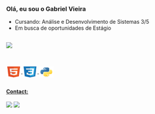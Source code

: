 ### Olá, eu sou o Gabriel Vieira

- Cursando: Análise e Desenvolvimento de Sistemas 3/5
- Em busca de oportunidades de Estágio 

<div>
  <a href="https://github.com/gabrielvieiraferreira">    
    
</div>

  ##
  
  <img height="130cm" src="https://github-readme-stats.vercel.app/api/top-langs/?username=gabrielvieiraferreira&layout=compact&langs_count=16&theme=dark"/> 
  



##
 <div style="display: inline_block"><br>
  <img align="center" alt="biel-HTML" height="30" width="40" src="https://raw.githubusercontent.com/devicons/devicon/master/icons/html5/html5-original.svg">
  <img align="center" alt="biel-CSS" height="30" width="40" src="https://raw.githubusercontent.com/devicons/devicon/master/icons/css3/css3-original.svg">
  <img align="center" alt="biel-Python" height="30" width="40" src="https://raw.githubusercontent.com/devicons/devicon/master/icons/python/python-original.svg">
</div>

##
 <div>
  <h4>Contact:</h4>
  <a href="https://https://www.linkedin.com/in/gabriel-ferreira-0896a1293" target="_blank"><img loading="lazy" src="https://img.shields.io/badge/-LinkedIn-%230077B5?style=for-the-badge&logo=linkedin&logoColor=white" target="_blank"></a>
   <a href="gabrielvieiraferreira2018@gmail.com" target="_blank"><img loanding="lazy" src="https://img.shields.io/badge/Gmail-D14836?style=for-the-badge&logo=gmail&logoColor=white" target="_blank"></a>
  </div>
 
